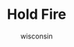 ---
media: "images/rounds/round_4_2/hold_fire.png"
media_type: image
title: Hold Fire
author: wisconsin
desc: Soviet Lieutenant Lev Arkhipov instructs Driver Nikolai Rubakov to hold fire after reducing NT colonist Bob Vecero to viscera.
---